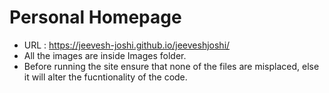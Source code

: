# Personal Homepage

- URL : https://jeevesh-joshi.github.io/jeeveshjoshi/
- All the images are inside Images folder.
- Before running the site ensure that none of the files are misplaced, else it will alter the fucntionality of the code.
